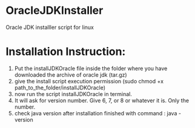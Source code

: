 OracleJDKInstaller
==================

Oracle JDK installler script for linux

Installation Instruction:
=========================

1. Put the installJDKOracle file inside the folder where you have downloaded the archive of oracle jdk (tar.gz)
2. give the install script execution permission (sudo chmod +x path_to_the_folder/installJDKOracle)
3. now run the script installJDKOracle in terminal.
4. It will ask for version number. Give 6, 7, or 8 or whatever it is. Only the number.
5. check java version after installation finished with command : java -version 
